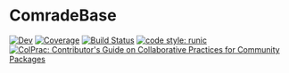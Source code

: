 # ComradeBase

[![Dev](https://img.shields.io/badge/docs-dev-blue.svg)](https://ptiede.github.io/Comrade.jl/dev)
[![Coverage](https://codecov.io/gh/ptiede/ComradeBase.jl/branch/main/graph/badge.svg)](https://codecov.io/gh/ptiede/ComradeBase.jl)
[![Build Status](https://github.com/ptiede/ComradeBase.jl/actions/workflows/CI.yml/badge.svg?branch=main)](https://github.com/ptiede/ComradeBase.jl/actions/workflows/CI.yml?query=branch%3Amain)
[![code style: runic](https://img.shields.io/badge/code_style-%E1%9A%B1%E1%9A%A2%E1%9A%BE%E1%9B%81%E1%9A%B2-black)](https://github.com/fredrikekre/Runic.jl)
[![ColPrac: Contributor's Guide on Collaborative Practices for Community Packages](https://img.shields.io/badge/ColPrac-Contributor%27s%20Guide-blueviolet)](https://github.com/SciML/ColPrac)
